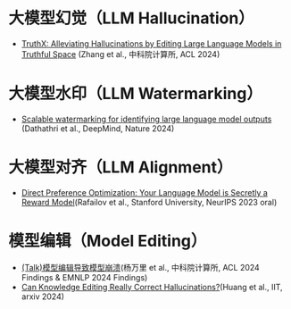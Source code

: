 # 大模型幻觉（LLM Hallucination）
- [TruthX: Alleviating Hallucinations by Editing Large Language Models in Truthful Space](notes/TruthX.md) (Zhang et al., 中科院计算所, ACL 2024)

# 大模型水印（LLM Watermarking）
- [Scalable watermarking for identifying large language model outputs](notes/synthid-text.md) (Dathathri et al., DeepMind, Nature 2024)

# 大模型对齐（LLM Alignment）
- [Direct Preference Optimization: Your Language Model is Secretly a Reward Model](notes/DPO.md)(Rafailov et al., Stanford University, NeurIPS 2023 oral)

# 模型编辑（Model Editing）
- [(Talk)模型编辑导致模型崩溃](notes/(Talk)模型编辑导致模型崩溃.md)(杨万里 et al., 中科院计算所, ACL 2024 Findings & EMNLP 2024 Findings)
- [Can Knowledge Editing Really Correct Hallucinations?](notes/Can%20Knowledge%20Editing%20Really%20Correct%20Hallucinations?.md)(Huang et al., IIT, arxiv 2024)
